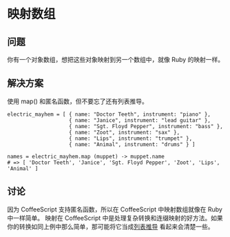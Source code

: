 # 映射数组
## 问题
你有一个对象数组，想把这些对象映射到另一个数组中，就像 Ruby 的映射一样。
## 解决方案
使用 map() 和匿名函数，但不要忘了还有列表推导。
```
electric_mayhem = [ { name: "Doctor Teeth", instrument: "piano" },
                    { name: "Janice", instrument: "lead guitar" },
                    { name: "Sgt. Floyd Pepper", instrument: "bass" },
                    { name: "Zoot", instrument: "sax" },
                    { name: "Lips", instrument: "trumpet" },
                    { name: "Animal", instrument: "drums" } ]

names = electric_mayhem.map (muppet) -> muppet.name
# => [ 'Doctor Teeth', 'Janice', 'Sgt. Floyd Pepper', 'Zoot', 'Lips', 'Animal' ]
```
## 讨论
因为 CoffeeScript 支持匿名函数，所以在 CoffeeScript 中映射数组就像在 Ruby 中一样简单。
映射在 CoffeeScript 中是处理复杂转换和连缀映射的好方法。如果你的转换如同上例中那么简单，那可能将它当成[列表推导]( http://coffeescript-cookbook.github.io/chapters/arrays/list-comprehensions) 看起来会清楚一些。

